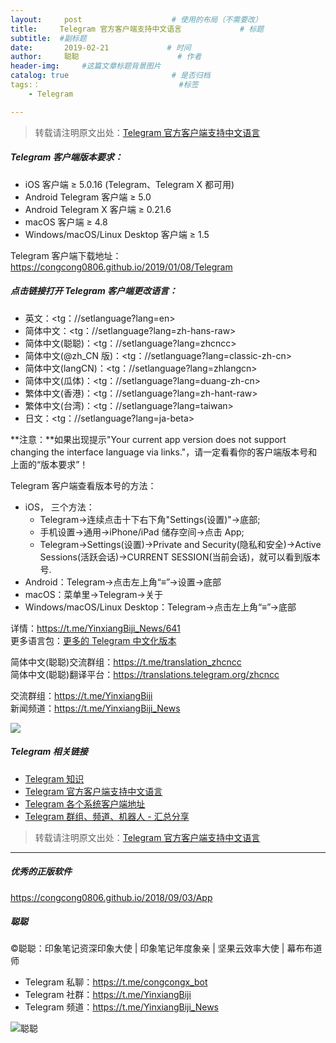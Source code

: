 ```yaml
---
layout:     post                    # 使用的布局（不需要改）
title:     Telegram 官方客户端支持中文语言             # 标题 
subtitle:  #副标题
date:       2019-02-21             # 时间
author:     聪聪                      # 作者
header-img:     #这篇文章标题背景图片
catalog: true                       # 是否归档
tags:：                               #标签
    - Telegram

---
```

> 转载请注明原文出处：[Telegram 官方客户端支持中文语言](https://congcong0806.github.io/2019/02/21/Telegram)

##### Telegram 客户端版本要求：
* iOS 客户端 ≥ 5.0.16 (Telegram、Telegram X 都可用)
* Android Telegram 客户端 ≥ 5.0
* Android Telegram X 客户端 ≥ 0.21.6
* macOS 客户端 ≥ 4.8
* Windows/macOS/Linux Desktop 客户端 ≥ 1.5

Telegram 客户端下载地址：<https://congcong0806.github.io/2019/01/08/Telegram>

##### 点击链接打开 Telegram 客户端更改语言：

* 英文：<tg：//setlanguage?lang=en>
* 简体中文：<tg：//setlanguage?lang=zh-hans-raw>
* 简体中文(聪聪)：<tg：//setlanguage?lang=zhcncc>
* 简体中文(@zh_CN 版)：<tg：//setlanguage?lang=classic-zh-cn>
* 简体中文(langCN)：<tg：//setlanguage?lang=zhlangcn>
* 简体中文(瓜体)：<tg：//setlanguage?lang=duang-zh-cn>
* 繁体中文(香港)：<tg：//setlanguage?lang=zh-hant-raw>
* 繁体中文(台湾)：<tg：//setlanguage?lang=taiwan>
* 日文：<tg：//setlanguage?lang=ja-beta>

**注意：**如果出现提示"Your current app version does not support changing the interface language via links."，请一定看看你的客户端版本号和上面的“版本要求”！

Telegram 客户端查看版本号的方法：
* iOS， 三个方法：
	* Telegram→连续点击十下右下角"Settings(设置)"→底部;
	* 手机设置→通用→iPhone/iPad 储存空间→点击 App;
	* Telegram→Settings(设置)→Private and Security(隐私和安全)→Active Sessions(活跃会话)→CURRENT SESSION(当前会话)，就可以看到版本号.
* Android：Telegram→点击左上角“≡”→设置→底部
* macOS：菜单里→Telegram→关于
* Windows/macOS/Linux Desktop：Telegram→点击左上角“≡”→底部

详情：<https://t.me/YinxiangBiji_News/641><br>
更多语言包：[更多的 Telegram 中文化版本](https://telegra.ph/%E6%9B%B4%E5%A4%9A%E7%9A%84-Telegram-%E4%B8%AD%E6%96%87%E5%8C%96%E7%89%88%E6%9C%AC-02-02)

简体中文(聪聪)交流群组：<https://t.me/translation_zhcncc><br>
简体中文(聪聪)翻译平台：<https://translations.telegram.org/zhcncc><br>

交流群组：<https://t.me/YinxiangBiji><br>
新闻频道：<https://t.me/YinxiangBiji_News>

![](https://i.v2ex.co/MRCsTvSz.jpeg)

##### Telegram 相关链接
* [Telegram 知识](https://congcong0806.github.io/2019/04/11/Telegram)
* [Telegram 官方客户端支持中文语言](https://congcong0806.github.io/2019/02/21/Telegram)
* [Telegram 各个系统客户端地址](https://congcong0806.github.io/2019/01/08/Telegram)
* [Telegram 群组、频道、机器人 - 汇总分享](https://congcong0806.github.io/2018/04/24/Telegram/)

> 转载请注明原文出处：[Telegram 官方客户端支持中文语言](https://congcong0806.github.io/2019/02/21/Telegram)

- - - -

##### 优秀的正版软件
<https://congcong0806.github.io/2018/09/03/App>

##### 聪聪
&copy;聪聪：印象笔记资深印象大使 | 印象笔记年度象亲 | 坚果云效率大使 | 幕布布道师

* Telegram 私聊：<https://t.me/congcongx_bot>
* Telegram 社群：<https://t.me/YinxiangBiji>
* Telegram 频道：<https://t.me/YinxiangBiji_News>

![聪聪](https://i.v2ex.co/3wc207g5.png)